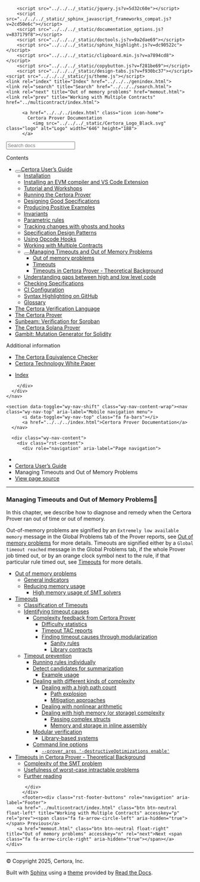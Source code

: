 <!DOCTYPE html><html class="writer-html5" lang="en" data-content_root="../../../"><head>
  <meta charset="utf-8"><meta name="viewport" content="width=device-width, initial-scale=1">

  <meta name="viewport" content="width=device-width, initial-scale=1.0">
  <title>Managing Timeouts and Out of Memory Problems — Certora Prover Documentation 0.0 documentation</title>
      <link rel="stylesheet" type="text/css" href="../../../_static/pygments.css?v=80d5e7a1">
      <link rel="stylesheet" type="text/css" href="../../../_static/css/theme.css?v=19f00094">
      <link rel="stylesheet" type="text/css" href="../../../_static/copybutton.css?v=76b2166b">
      <link rel="stylesheet" type="text/css" href="../../../_static/custom.css?v=098d337b">
      <link rel="stylesheet" type="text/css" href="../../../_static/sphinx-design.min.css?v=87e54e7c">

  
  <!--[if lt IE 9]>
    <script src="../../../_static/js/html5shiv.min.js"></script>
  <![endif]-->
  
        <script src="../../../_static/jquery.js?v=5d32c60e"></script>
        <script src="../../../_static/_sphinx_javascript_frameworks_compat.js?v=2cd50e6c"></script>
        <script src="../../../_static/documentation_options.js?v=837179f8"></script>
        <script src="../../../_static/doctools.js?v=9a2dae69"></script>
        <script src="../../../_static/sphinx_highlight.js?v=dc90522c"></script>
        <script src="../../../_static/clipboard.min.js?v=a7894cd8"></script>
        <script src="../../../_static/copybutton.js?v=f281be69"></script>
        <script src="../../../_static/design-tabs.js?v=f930bc37"></script>
    <script src="../../../_static/js/theme.js"></script>
    <link rel="index" title="Index" href="../../../genindex.html">
    <link rel="search" title="Search" href="../../../search.html">
    <link rel="next" title="Out of memory problems" href="memout.html">
    <link rel="prev" title="Working with Multiple Contracts" href="../multicontract/index.html"> 
</head>

<body class="wy-body-for-nav"> 
  <div class="wy-grid-for-nav">
    <nav data-toggle="wy-nav-shift" class="wy-nav-side">
      <div class="wy-side-scroll">
        <div class="wy-side-nav-search">

          
          
          <a href="../../../index.html" class="icon icon-home">
            Certora Prover Documentation
              <img src="../../../_static/Certora_Logo_Black.svg" class="logo" alt="Logo" width="646" height="188">
          </a>
<div role="search">
  <form id="rtd-search-form" class="wy-form" action="../../../search.html" method="get">
    <input type="text" name="q" placeholder="Search docs" aria-label="Search docs">
    <input type="hidden" name="check_keywords" value="yes">
    <input type="hidden" name="area" value="default">
  </form>
</div>
        </div><div class="wy-menu wy-menu-vertical" data-spy="affix" role="navigation" aria-label="Navigation menu">
              <p class="caption" role="heading"><span class="caption-text">Contents</span></p>
<ul class="current" aria-expanded="true">
<li class="toctree-l1 current" aria-expanded="true"><a class="reference internal" href="../index.html"><button class="toctree-expand" title="Open/close menu"></button>Certora User’s Guide</a><ul class="" aria-expanded="false">
<li class="toctree-l2"><a class="reference internal" href="../install.html">Installation</a></li>
<li class="toctree-l2"><a class="reference internal" href="../install_evm_compiler.html">Installing an EVM compiler and VS Code Extension</a></li>
<li class="toctree-l2"><a class="reference internal" href="../tutorials.html">Tutorial and Workshops</a></li>
<li class="toctree-l2"><a class="reference internal" href="../running.html">Running the Certora Prover</a></li>
<li class="toctree-l2"><a class="reference internal" href="../properties/index.html">Designing Good Specifications</a></li>
<li class="toctree-l2"><a class="reference internal" href="../satisfy.html">Producing Positive Examples</a></li>
<li class="toctree-l2"><a class="reference internal" href="../invariants.html">Invariants</a></li>
<li class="toctree-l2"><a class="reference internal" href="../parametric.html">Parametric rules</a></li>
<li class="toctree-l2"><a class="reference internal" href="../ghosts.html">Tracking changes with ghosts and hooks</a></li>
<li class="toctree-l2"><a class="reference internal" href="../patterns/index.html">Specification Design Patterns</a></li>
<li class="toctree-l2"><a class="reference internal" href="../opcodes.html">Using Opcode Hooks</a></li>
<li class="toctree-l2"><a class="reference internal" href="../multicontract/index.html">Working with Multiple Contracts</a></li>
<li class="toctree-l2 current" aria-expanded="true"><a class="reference internal current" href="#" aria-expanded="true"><button class="toctree-expand" title="Open/close menu"></button>Managing Timeouts and Out of Memory Problems</a><ul>
<li class="toctree-l3"><a class="reference internal" href="memout.html">Out of memory problems</a></li>
<li class="toctree-l3"><a class="reference internal" href="timeout.html">Timeouts</a></li>
<li class="toctree-l3"><a class="reference internal" href="timeout-theory.html">Timeouts in Certora Prover - Theoretical Background</a></li>
</ul>
</li>
<li class="toctree-l2"><a class="reference internal" href="../gaps.html">Understanding gaps between high and low level code</a></li>
<li class="toctree-l2"><a class="reference internal" href="../checking.html">Checking Specifications</a></li>
<li class="toctree-l2"><a class="reference internal" href="../ci.html">CI Configuration</a></li>
<li class="toctree-l2"><a class="reference internal" href="../github_highlighting.html">Syntax Highlighting on GitHub</a></li>
<li class="toctree-l2"><a class="reference internal" href="../glossary.html">Glossary</a></li>
</ul>
</li>
<li class="toctree-l1"><a class="reference internal" href="../../cvl/index.html">The Certora Verification Language</a></li>
<li class="toctree-l1"><a class="reference internal" href="../../prover/index.html">The Certora Prover</a></li>
<li class="toctree-l1"><a class="reference internal" href="../../sunbeam/index.html">Sunbeam: Verification for Soroban</a></li>
<li class="toctree-l1"><a class="reference internal" href="../../solana/index.html">The Certora Solana Prover</a></li>
<li class="toctree-l1"><a class="reference internal" href="../../gambit/index.html">Gambit: Mutation Generator for Solidity</a></li>
</ul>
<p class="caption" role="heading"><span class="caption-text">Additional information</span></p>
<ul>
<li class="toctree-l1"><a class="reference internal" href="../../equiv-check/index.html">The Certora Equivalence Checker</a></li>
<li class="toctree-l1"><a class="reference internal" href="../../whitepaper/index.html">Certora Technology White Paper</a></li>
</ul>
<ul>
<li class="toctree-l1"><a class="reference internal" href="../../../genindex.html">Index</a></li>
</ul>

        </div>
      </div>
    </nav>

    <section data-toggle="wy-nav-shift" class="wy-nav-content-wrap"><nav class="wy-nav-top" aria-label="Mobile navigation menu">
          <i data-toggle="wy-nav-top" class="fa fa-bars"></i>
          <a href="../../../index.html">Certora Prover Documentation</a>
      </nav>

      <div class="wy-nav-content">
        <div class="rst-content">
          <div role="navigation" aria-label="Page navigation">
  <ul class="wy-breadcrumbs">
      <li><a href="../../../index.html" class="icon icon-home" aria-label="Home"></a></li>
          <li class="breadcrumb-item"><a href="../index.html">Certora User’s Guide</a></li>
      <li class="breadcrumb-item active">Managing Timeouts and Out of Memory Problems</li>
      <li class="wy-breadcrumbs-aside">
            <a href="../../../_sources/docs/user-guide/out-of-resources/index.md.txt" rel="nofollow"> View page source</a>
      </li>
  </ul>
  <hr>
</div>
          <div role="main" class="document" itemscope="itemscope" itemtype="http://schema.org/Article">
           <div itemprop="articleBody">
             
  <section id="managing-timeouts-and-out-of-memory-problems">
<span id="managing-problems"></span><h1>Managing Timeouts and Out of Memory Problems<a class="headerlink" href="#managing-timeouts-and-out-of-memory-problems" title="Link to this heading"></a></h1>
<p>In this chapter, we describe how to diagnose and remedy when the Certora Prover
ran out of time or out of memory.</p>
<p>Out-of-memory problems are signified by an <code class="docutils literal notranslate"><span class="pre">Extremely</span> <span class="pre">low</span> <span class="pre">available</span> <span class="pre">memory</span></code>
message in the Global Problems tab of the Prover reports, see
<a class="reference internal" href="memout.html#memout-introduction"><span class="std std-ref">Out of memory problems</span></a> for more details. Timeouts are signified either by a
<code class="docutils literal notranslate"><span class="pre">Global</span> <span class="pre">timeout</span> <span class="pre">reached</span></code> message in the Global Problems tab, if the whole Prover
job timed out, or by an orange clock symbol next to the rule, if that
particular rule timed out, see <a class="reference internal" href="timeout.html#timeouts-introduction"><span class="std std-ref">Timeouts</span></a> for more details.</p>
<div class="toctree-wrapper compound">
<ul>
<li class="toctree-l1"><a class="reference internal" href="memout.html">Out of memory problems</a><ul>
<li class="toctree-l2"><a class="reference internal" href="memout.html#general-indicators">General indicators</a></li>
<li class="toctree-l2"><a class="reference internal" href="memout.html#reducing-memory-usage">Reducing memory usage</a><ul>
<li class="toctree-l3"><a class="reference internal" href="memout.html#high-memory-usage-of-smt-solvers">High memory usage of SMT solvers</a></li>
</ul>
</li>
</ul>
</li>
<li class="toctree-l1"><a class="reference internal" href="timeout.html">Timeouts</a><ul>
<li class="toctree-l2"><a class="reference internal" href="timeout.html#classification-of-timeouts">Classification of Timeouts</a></li>
<li class="toctree-l2"><a class="reference internal" href="timeout.html#timeout-causes">Identifying timeout causes</a><ul>
<li class="toctree-l3"><a class="reference internal" href="timeout.html#complexity-feedback-from-certora-prover">Complexity feedback from Certora Prover</a><ul>
<li class="toctree-l4"><a class="reference internal" href="timeout.html#difficulty-statistics">Difficulty statistics</a></li>
<li class="toctree-l4"><a class="reference internal" href="timeout.html#timeout-tac-reports">Timeout TAC reports</a></li>
<li class="toctree-l4"><a class="reference internal" href="timeout.html#finding-timeout-causes-through-modularization">Finding timeout causes through modularization</a><ul>
<li class="toctree-l5"><a class="reference internal" href="timeout.html#sanity-rules">Sanity rules</a></li>
<li class="toctree-l5"><a class="reference internal" href="timeout.html#library-contracts">Library contracts</a></li>
</ul>
</li>
</ul>
</li>
</ul>
</li>
<li class="toctree-l2"><a class="reference internal" href="timeout.html#timeout-prevention">Timeout prevention</a><ul>
<li class="toctree-l3"><a class="reference internal" href="timeout.html#running-rules-individually">Running rules individually</a></li>
<li class="toctree-l3"><a class="reference internal" href="timeout.html#detect-candidates-for-summarization">Detect candidates for summarization</a><ul>
<li class="toctree-l4"><a class="reference internal" href="timeout.html#example-usage">Example usage</a></li>
</ul>
</li>
<li class="toctree-l3"><a class="reference internal" href="timeout.html#dealing-with-different-kinds-of-complexity">Dealing with different kinds of complexity</a><ul>
<li class="toctree-l4"><a class="reference internal" href="timeout.html#dealing-with-a-high-path-count">Dealing with a high path count</a><ul>
<li class="toctree-l5"><a class="reference internal" href="timeout.html#path-explosion">Path explosion</a></li>
<li class="toctree-l5"><a class="reference internal" href="timeout.html#mitigation-approaches">Mitigation approaches</a></li>
</ul>
</li>
<li class="toctree-l4"><a class="reference internal" href="timeout.html#dealing-with-nonlinear-arithmetic">Dealing with nonlinear arithmetic</a></li>
<li class="toctree-l4"><a class="reference internal" href="timeout.html#dealing-with-high-memory-or-storage-complexity">Dealing with high memory (or storage) complexity</a><ul>
<li class="toctree-l5"><a class="reference internal" href="timeout.html#passing-complex-structs">Passing complex structs</a></li>
<li class="toctree-l5"><a class="reference internal" href="timeout.html#memory-and-storage-in-inline-assembly">Memory and storage in inline assembly</a></li>
</ul>
</li>
</ul>
</li>
<li class="toctree-l3"><a class="reference internal" href="timeout.html#modular-verification">Modular verification</a><ul>
<li class="toctree-l4"><a class="reference internal" href="timeout.html#library-based-systems">Library-based systems</a></li>
</ul>
</li>
<li class="toctree-l3"><a class="reference internal" href="timeout.html#command-line-options">Command line options</a><ul>
<li class="toctree-l4"><a class="reference internal" href="timeout.html#prover-args-destructiveoptimizations-enable"><code class="docutils literal notranslate"><span class="pre">--prover_args</span> <span class="pre">'-destructiveOptimizations</span> <span class="pre">enable'</span></code></a></li>
</ul>
</li>
</ul>
</li>
</ul>
</li>
<li class="toctree-l1"><a class="reference internal" href="timeout-theory.html">Timeouts in Certora Prover - Theoretical Background</a><ul>
<li class="toctree-l2"><a class="reference internal" href="timeout-theory.html#complexity-of-the-smt-problem">Complexity of the SMT problem</a></li>
<li class="toctree-l2"><a class="reference internal" href="timeout-theory.html#usefulness-of-worst-case-intractable-problems">Usefulness of worst-case intractable problems</a></li>
<li class="toctree-l2"><a class="reference internal" href="timeout-theory.html#further-reading">Further reading</a></li>
</ul>
</li>
</ul>
</div>
</section>


           </div>
          </div>
          <footer><div class="rst-footer-buttons" role="navigation" aria-label="Footer">
        <a href="../multicontract/index.html" class="btn btn-neutral float-left" title="Working with Multiple Contracts" accesskey="p" rel="prev"><span class="fa fa-arrow-circle-left" aria-hidden="true"></span> Previous</a>
        <a href="memout.html" class="btn btn-neutral float-right" title="Out of memory problems" accesskey="n" rel="next">Next <span class="fa fa-arrow-circle-right" aria-hidden="true"></span></a>
    </div>

  <hr>

  <div role="contentinfo">
    <p>© Copyright 2025, Certora, Inc.</p>
  </div>

  Built with <a href="https://www.sphinx-doc.org/">Sphinx</a> using a
    <a href="https://github.com/readthedocs/sphinx_rtd_theme">theme</a>
    provided by <a href="https://readthedocs.org">Read the Docs</a>.
   

</footer>
        </div>
      </div>
    </section>
  </div>
  <script>
      jQuery(function () {
          SphinxRtdTheme.Navigation.enable(true);
      });
  </script> 


</body></html>